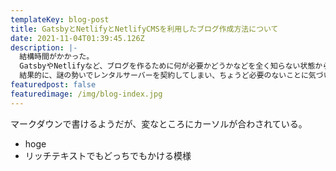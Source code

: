 ```yaml
---
templateKey: blog-post
title: GatsbyとNetlifyとNetlifyCMSを利用したブログ作成方法について
date: 2021-11-04T01:39:45.126Z
description: |-
  結構時間がかかった。
  GatsbyやNetlifyなど、ブログを作るために何が必要かどうかなどを全く知らない状態からのスタートだった。
  結果的に、謎の勢いでレンタルサーバーを契約してしまい、ちょうど必要のないことに気づいたタイミングで試用期間を過ぎていた。
featuredpost: false
featuredimage: /img/blog-index.jpg
---
```

マークダウンで書けるようだが、変なところにカーソルが合わされている。

* hoge
* リッチテキストでもどっちでもかける模様